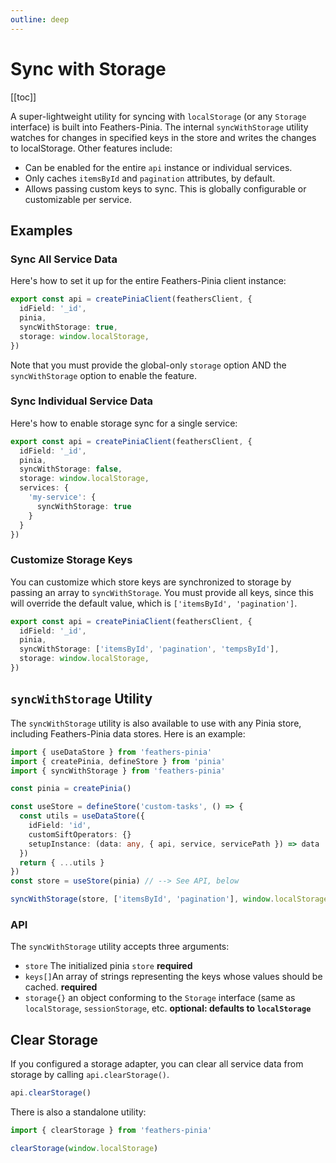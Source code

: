 ```yaml
---
outline: deep
---
```


<script setup>
import Badge from '../components/Badge.vue'
import BlockQuote from '../components/BlockQuote.vue'
</script>

# Sync with Storage

[[toc]]

A super-lightweight utility for syncing with `localStorage` (or any `Storage` interface) is built into Feathers-Pinia.
The internal `syncWithStorage` utility watches for changes in specified keys in the store and writes the changes to
localStorage. Other features include:

- Can be enabled for the entire `api` instance or individual services.
- Only caches `itemsById` and `pagination` attributes, by default.
- Allows passing custom keys to sync. This is globally configurable or customizable per service.

## Examples

### Sync All Service Data

Here's how to set it up for the entire Feathers-Pinia client instance:

```ts
export const api = createPiniaClient(feathersClient, {
  idField: '_id',
  pinia,
  syncWithStorage: true,
  storage: window.localStorage,
})
```

Note that you must provide the global-only `storage` option AND the `syncWithStorage` option to enable the feature.

### Sync Individual Service Data

Here's how to enable storage sync for a single service:

```ts
export const api = createPiniaClient(feathersClient, {
  idField: '_id',
  pinia,
  syncWithStorage: false,
  storage: window.localStorage,
  services: {
    'my-service': {
      syncWithStorage: true
    }
  }
})
```

### Customize Storage Keys

You can customize which store keys are synchronized to storage by passing an array to `syncWithStorage`. You must
provide all keys, since this will override the default value, which is `['itemsById', 'pagination']`.

```ts
export const api = createPiniaClient(feathersClient, {
  idField: '_id',
  pinia,
  syncWithStorage: ['itemsById', 'pagination', 'tempsById'],
  storage: window.localStorage,
})
```

## `syncWithStorage` Utility

The `syncWithStorage` utility is also available to use with any Pinia store, including Feathers-Pinia data stores. Here
is an example:

```ts
import { useDataStore } from 'feathers-pinia'
import { createPinia, defineStore } from 'pinia'
import { syncWithStorage } from 'feathers-pinia'

const pinia = createPinia()

const useStore = defineStore('custom-tasks', () => {
  const utils = useDataStore({
    idField: 'id',
    customSiftOperators: {}
    setupInstance: (data: any, { api, service, servicePath }) => data
  })
  return { ...utils }
})
const store = useStore(pinia) // --> See API, below

syncWithStorage(store, ['itemsById', 'pagination'], window.localStorage)
```

### API

The `syncWithStorage` utility accepts three arguments:

- `store` The initialized pinia `store` **required**
- `keys[]`An array of strings representing the keys whose values should be cached. **required**
- `storage{}` an object conforming to the `Storage` interface (same as `localStorage`, `sessionStorage`, etc. **optional: defaults to `localStorage`**

## Clear Storage

If you configured a storage adapter, you can clear all service data from storage by calling `api.clearStorage()`.

```ts
api.clearStorage()
```

There is also a standalone utility:

```ts
import { clearStorage } from 'feathers-pinia'

clearStorage(window.localStorage)
```
